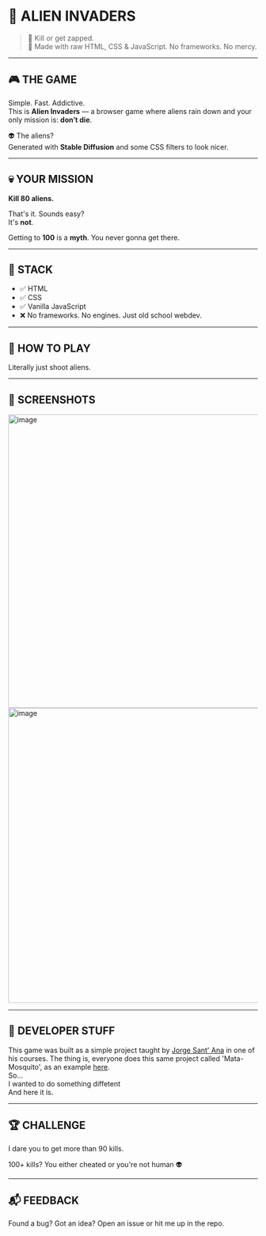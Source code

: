 # 👾 ALIEN INVADERS

> 🔫 Kill or get zapped.  
> 🧠 Made with raw HTML, CSS & JavaScript. No frameworks. No mercy.

---

## 🎮 THE GAME

Simple. Fast. Addictive.  
This is **Alien Invaders** — a browser game where aliens rain down and your only mission is: **don’t die**.

👽 The aliens?  
Generated with **Stable Diffusion** and some CSS filters to look nicer.

---

## 💀 YOUR MISSION

**Kill 80 aliens.**

That's it. Sounds easy?  
It's **not**.

Getting to **100** is a **myth**. You never gonna get there.

---

## 🧪 STACK

- ✅ HTML
- ✅ CSS
- ✅ Vanilla JavaScript
- ❌ No frameworks. No engines. Just old school webdev.

---

## 🚀 HOW TO PLAY

Literally just shoot aliens.

---
  
## 📸 SCREENSHOTS
<img width="893" height="593" alt="image" src="https://github.com/user-attachments/assets/55f4877e-f056-46aa-add6-0a65f45733b7" />
<img width="894" height="596" alt="image" src="https://github.com/user-attachments/assets/0f9378cb-e3d6-4b97-af43-5fcbe69195b3" />


---

## 🧠 DEVELOPER STUFF
This game was built as a simple project taught by <a href="https://www.linkedin.com/in/jorgesantanabr/" target="_blank">Jorge Sant' Ana</a> in one of his courses.
The thing is, everyone does this same project called 'Mata-Mosquito', as an example <a href="https://github.com/Riqueli/Game-Mata-Mosquito-" target="_blank">here</a>.  
So...  
I wanted to do something diffetent  
And here it is.

---

## 🏆 CHALLENGE
I dare you to get more than 90 kills.  

100+ kills?
You either cheated or you're not human 👽

---

## 📬 FEEDBACK
Found a bug? Got an idea?
Open an issue or hit me up in the repo.

